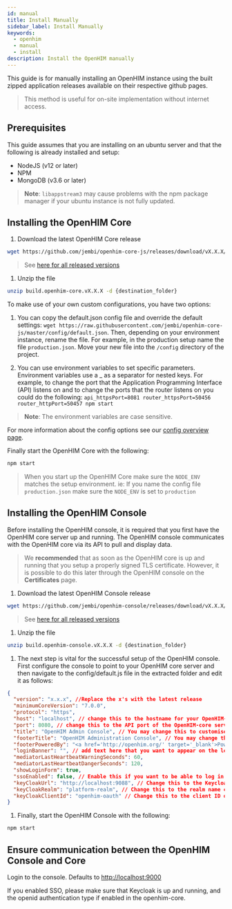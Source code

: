 ```yaml
---
id: manual
title: Install Manually
sidebar_label: Install Manually
keywords:
  - openhim
  - manual
  - install
description: Install the OpenHIM manually
---
```


This guide is for manually installing an OpenHIM instance using the built zipped application releases available on their respective github pages.

> This method is useful for on-site implementation without internet access.

## Prerequisites

This guide assumes that you are installing on an ubuntu server and that the following is already installed and setup:

- NodeJS (v12 or later)
- NPM
- MongoDB (v3.6 or later)

> **Note**: `libappstream3` may cause problems with the npm package manager if your ubuntu instance is not fully updated.

## Installing the OpenHIM Core

1. Download the latest OpenHIM Core release

  ```sh
  wget https://github.com/jembi/openhim-core-js/releases/download/vX.X.X/build.openhim-core.vX.X.X.zip
  ```

  > See [here for all released versions](https://github.com/jembi/openhim-core-js/releases)

1. Unzip the file

  ```sh
  unzip build.openhim-core.vX.X.X -d {destination_folder}
  ```

To make use of your own custom configurations, you have two options:

1. You can copy the default.json config file and override the default settings: `wget https://raw.githubusercontent.com/jembi/openhim-core-js/master/config/default.json`. Then, depending on your environment instance, rename the file. For example, in the production setup name the file `production.json`. Move your new file into the `/config` directory of the project.

1. You can use environment variables to set specific parameters. Environment variables use a \_ as a separator for nested keys. For example, to change the port that the Application Programming Interface (API) listens on and to change the ports that the router listens on you could do the following: `api_httpsPort=8081 router_httpsPort=50456 router_httpPort=50457 npm start`

> **Note**: The environment variables are case sensitive.

For more information about the config options see our [config overview page](../configuration/overview).

Finally start the OpenHIM Core with the following:

```sh
npm start
```

> When you start up the OpenHIM Core make sure the `NODE_ENV` matches the setup environment. ie: If you name the config file `production.json` make sure the `NODE_ENV` is set to `production`

## Installing the OpenHIM Console

Before installing the OpenHIM console, it is required that you first have the OpenHIM core server up and running. The OpenHIM console communicates with the OpenHIM core via its API to pull and display data.

> We **recommended** that as soon as the OpenHIM core is up and running that you setup a properly signed TLS certificate. However, it is possible to do this later through the OpenHIM console on the **Certificates** page.

1. Download the latest OpenHIM Console release

  ```sh
  wget https://github.com/jembi/openhim-console/releases/download/vX.X.X/build.openhim-console.vX.X.X.zip
  ```

  > See [here for all released versions](https://github.com/jembi/openhim-console/releases)

1. Unzip the file

  ```sh
  unzip build.openhim-console.vX.X.X -d {destination_folder}
  ```

1. The next step is vital for the successful setup of the OpenHIM console. First configure the console to point to your OpenHIM core server and then navigate to the config/default.js file in the extracted folder and edit it as follows:

```json
{
  "version": "x.x.x", //Replace the x's with the latest release
  "minimumCoreVersion": "7.0.0",
  "protocol": "https",
  "host": "localhost", // change this to the hostname for your OpenHIM-core server (This hostname _MUST_ be publicly accessible)
  "port": 8080, // change this to the API port of the OpenHIM-core server, default is 8080 (This port _MUST_ be publicly accessible)
  "title": "OpenHIM Admin Console", // You may change this to customise the title of the OpenHIM-console instance
  "footerTitle": "OpenHIM Administration Console", // You may change this to customise the footer of the OpenHIM-console instance
  "footerPoweredBy": "<a href='http://openhim.org/' target='_blank'>Powered by OpenHIM</a>",
  "loginBanner": "", // add text here that you want to appear on the login screen, if any.
  "mediatorLastHeartbeatWarningSeconds": 60,
  "mediatorLastHeartbeatDangerSeconds": 120,
  "showLoginForm": true,
  "ssoEnabled": false, // Enable this if you want to be able to log in using SSO keycloak
  "keyCloakUrl": "http://localhost:9088", // Change this to the Keycloak URL if you enabled SSO
  "keyCloakRealm": "platform-realm", // Change this to the realm name configured in Keycloak if you enabled SSO
  "keyCloakClientId": "openhim-oauth" // Change this to the client ID of Keycloak if you enabled SSO
}
```

1. Finally, start the OpenHIM Console with the following:

```sh
npm start
```

## Ensure communication between the OpenHIM Console and Core

Login to the console. Defaults to <http://localhost:9000>
 
If you enabled SSO, please make sure that Keycloak is up and running, and the openid authentication type if enabled in the openhim-core.

